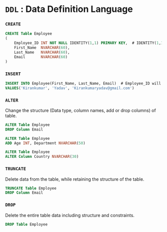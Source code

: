 # `DDL` : Data Definition Language

### `CREATE` 
```sql
CREATE Table Employee
(
    Employee_ID INT NOT NULL IDENTITY(1,1) PRIMARY KEY,  # IDENTITY(1,1) Start from 1 and Increment by 1 
    First_Name  NVARCHAR(60),
    Last_Name   NVARCHAR(60),
    Email       NVARCHAR(60)
)
```

### `INSERT`
```sql
INSERT INTO Employee(First_Name, Last_Name, Email)  # Employee_ID will increment automatically. 
VALUES('Kirankumar', 'Yadav', 'Kirankumaryadav@gmail.com')
```

### `ALTER`
Change the structure (Data type, column names, add or drop columns) of table.
```sql
ALTER Table Employee
DROP Column Email
```
```sql
ALTER Table Employee
ADD Age INT, Department NVARCHAR(50)
```
```sql
ALTER Table Employee
ALTER Column Country NVARCHAR(30)
```

### `TRUNCATE`
Delete data from the table, while retaining the structure of the table.
```sql
TRUNCATE Table Employee
DROP Column Email
```

### `DROP`
Delete the entire table data including structure and constraints.
```sql
DROP Table Employee
```
